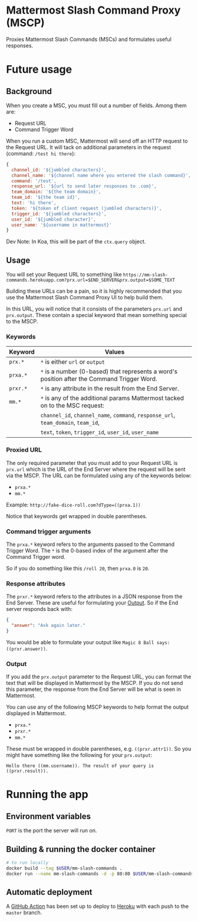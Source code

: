 # Mattermost Slash Command Proxy (MSCP)

Proxies Mattermost Slash Commands (MSCs) and formulates useful responses.

# Future usage

## Background

When you create a MSC, you must fill out a number of fields. Among them are:

- Request URL
- Command Trigger Word

When you run a custom MSC, Mattermost will send off an HTTP request to the Request URL. It will tack on additional parameters in the request (command: `/test hi there`):

```js
{
  channel_id: '${jumbled characters}',
  channel_name: '${channel name where you entered the slash command}',
  command: '/test',
  response_url: '${url to send later responses to .com}',
  team_domain: '${the team domain}',
  team_id: '${the team id}',
  text: 'hi there',
  token: '${token of client request (jumbled characters)}',
  trigger_id: '${jumbled characters}',
  user_id: '${jumbled character}',
  user_name: '${username in mattermost}'
}
```

Dev Note: In Koa, this will be part of the `ctx.query` object.

## Usage

You will set your Request URL to something like `https://mm-slash-commands.herokuapp.com?prx.url=$END_SERVER&prx.output=$SOME_TEXT`

Building these URLs can be a pain, so it is highly recommended that you use the Mattermost Slash Command Proxy UI to help build them.

In this URL, you will notice that it consists of the parameters `prx.url` and `prx.output`. These contain a special keyword that mean something special to the MSCP.

### Keywords

| Keyword  | Values                                                                                      |
| -------- | ------------------------------------------------------------------------------------------- |
| `prx.*`  | `*` is either `url` or `output`                                                             |
| `prxa.*` | `*` is a number (0-based) that represents a word's position after the Command Trigger Word. |
| `prxr.*` | `*` is any attribute in the result from the End Server.                                     |
| `mm.*`   | `*` is any of the additional params Mattermost tacked on to the MSC request:                |
|          | `channel_id`, `channel_name`, `command`, `response_url`, `team_domain`, `team_id`,          |
|          | `text`, `token`, `trigger_id`, `user_id`, `user_name`                                       |

### Proxied URL

The only required parameter that you must add to your Request URL is `prx.url` which is the URL of the End Server where the request will be sent via the MSCP. The URL can be formulated using any of the keywords below:

- `prxa.*`
- `mm.*`

Example: `http://fake-dice-roll.com?dType=((prxa.1))`

Notice that keywords get wrapped in double parentheses.

### Command trigger arguments

The `prxa.*` keyword refers to the arguments passed to the Command Trigger Word. The `*` is the 0-based index of the argument after the Command Trigger word.

So if you do something like this `/roll 20`, then `prxa.0` is `20`.

### Response attributes

The `prxr.*` keyword refers to the attributes in a JSON response from the End Server. These are useful for formulating your [Output](#output). So if the End server responds back with:

```json
{
  "answer": "Ask again later."
}
```

You would be able to formulate your output like `Magic 8 Ball says: ((prxr.answer))`.

### Output

If you add the `prx.output` parameter to the Request URL, you can format the text that will be displayed in Mattermost by the MSCP. If you do not send this parameter, the response from the End Server will be what is seen in Mattermost.

You can use any of the following MSCP keywords to help format the output displayed in Mattermost.

- `prxa.*`
- `prxr.*`
- `mm.*`

These must be wrapped in double parentheses, e.g. `((prxr.attr1))`. So you might have something like the following for your `prx.output`:

`Hello there ((mm.username)). The result of your query is ((prxr.result)).`

# Running the app

## Environment variables

`PORT` is the port the server will run on.

## Building & running the docker container

```bash
# to run locally
docker build --tag $USER/mm-slash-commands .
docker run --name mm-slash-commands -d -p 80:80 $USER/mm-slash-commands
```

## Automatic deployment

A [GitHub Action](.github/workflows/main.yml) has been set up to deploy to [Heroku](https://mm-slash-commands.herokuapp.com/) with each push to the `master` branch.
